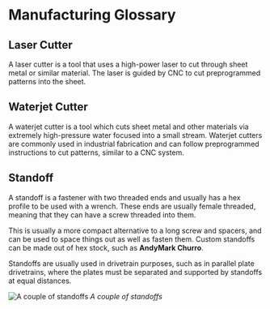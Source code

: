 # Manufacturing Glossary

## Laser Cutter
A laser cutter is a tool that uses a high-power laser to cut through sheet metal or similar material. The laser is guided by CNC to cut preprogrammed patterns into the sheet.

## Waterjet Cutter
A waterjet cutter is a tool which cuts sheet metal and other materials via extremely high-pressure water focused into a small stream. Waterjet cutters are commonly used in industrial fabrication and can follow preprogrammed instructions to cut patterns, similar to a CNC system.

## Standoff
A standoff is a fastener with two threaded ends and usually has a hex profile to be used with a wrench. These ends are usually female threaded, meaning that they can have a screw threaded into them.

This is usually a more compact alternative to a long screw and spacers, and can be used to space things out as well as fasten them. Custom standoffs can be made out of hex stock, such as **AndyMark Churro**.

Standoffs are usually used in drivetrain purposes, such as in parallel plate drivetrains, where the plates must be separated and supported by standoffs at equal distances.

![A couple of standoffs](https://dd8f408.webp.ee/standoffs.jpg)
*A couple of standoffs*
